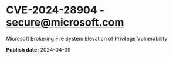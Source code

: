 # CVE-2024-28904 - secure@microsoft.com

Microsoft Brokering File System Elevation of Privilege Vulnerability

**Publish date:** 2024-04-09
